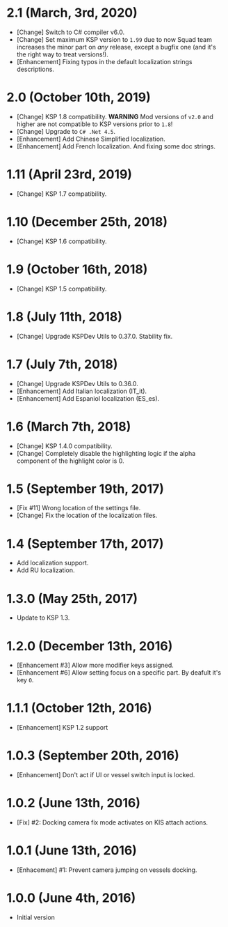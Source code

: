 # 2.1 (March, 3rd, 2020)
* [Change] Switch to C# compiler v6.0.
* [Change] Set maximum KSP version to `1.99` due to now Squad team increases the minor part on _any_ release, except a bugfix one (and it's the right way to treat versions!).
* [Enhancement] Fixing typos in the default localization strings descriptions.

# 2.0 (October 10th, 2019)
* [Change] KSP 1.8 compatibility. __WARNING__ Mod versions of `v2.0` and higher are not compatible to KSP versions prior to `1.8`!
* [Change] Upgrade to `C# .Net 4.5`.
* [Enhancement] Add Chinese Simplified localization.
* [Enhancement] Add French localization. And fixing some doc strings.

# 1.11 (April 23rd, 2019)
* [Change] KSP 1.7 compatibility.

# 1.10 (December 25th, 2018)
* [Change] KSP 1.6 compatibility.

# 1.9 (October 16th, 2018)
* [Change] KSP 1.5 compatibility.

# 1.8 (July 11th, 2018)
* [Change] Upgrade KSPDev Utils to 0.37.0. Stability fix.

# 1.7 (July 7th, 2018)
* [Change] Upgrade KSPDev Utils to 0.36.0.
* [Enhancement] Add Italian localization (IT_it).
* [Enhancement] Add Espaniol localization (ES_es).

# 1.6 (March 7th, 2018)
* [Change] KSP 1.4.0 compatibility.
* [Change] Completely disable the highlighting logic if the alpha component of the highlight color is 0.

# 1.5 (September 19th, 2017)
* [Fix #11] Wrong location of the settings file.
* [Change] Fix the location of the localization files.

# 1.4 (September 17th, 2017)
* Add localization support.
* Add RU localization.

# 1.3.0 (May 25th, 2017)
* Update to KSP 1.3.

# 1.2.0 (December 13th, 2016)
* [Enhancement #3] Allow more modifier keys assigned.
* [Enhancement #6] Allow setting focus on a specific part. By deafult it's key `O`.

# 1.1.1 (October 12th, 2016)
* [Enhancement] KSP 1.2 support

# 1.0.3 (September 20th, 2016)
* [Enhancement] Don't act if UI or vessel switch input is locked.

# 1.0.2 (June 13th, 2016)
* [Fix] #2: Docking camera fix mode activates on KIS attach actions.

# 1.0.1 (June 13th, 2016)
* [Enhacement] #1: Prevent camera jumping on vessels docking.

# 1.0.0 (June 4th, 2016)
* Initial version
